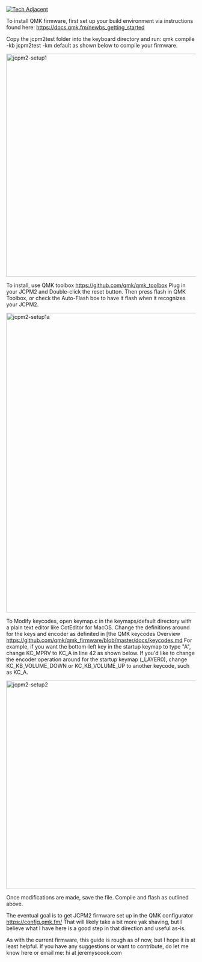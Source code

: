 [![Tech Adjacent](https://img.shields.io/badge/Tech%20Adjacent%20With%20Jeremy%20Cook-[Substack]-blue?style=flat-square&logo=substack)](https://techadjacent.substack.com/)

To install QMK firmware, first set up your build environment via instructions found here: https://docs.qmk.fm/newbs_getting_started

Copy the jcpm2test folder into the keyboard directory and run: qmk compile -kb jcpm2test -km default
as shown below to compile your firmware.

<img width="593" alt="jcpm2-setup1" src="https://github.com/user-attachments/assets/e94cd242-6516-4afa-98d8-15b7b75a0976" />

To install, use QMK toolbox https://github.com/qmk/qmk_toolbox Plug in your JCPM2 and Double-click the reset button. Then press flash 
in QMK Toolbox, or check the Auto-Flash box to have it flash when it recognizes your JCPM2.

<img width="797" alt="jcpm2-setup1a" src="https://github.com/user-attachments/assets/c1791f43-d4a2-41c5-bda7-a9c18bd9650e" />

To Modify keycodes, open keymap.c in the keymaps/default directory with a plain text editor like CotEditor for MacOS.
Change the definitions around for the keys and encoder as definited in [the QMK keycodes Overview https://github.com/qmk/qmk_firmware/blob/master/docs/keycodes.md
For example, if you want the bottom-left key in the startup keymap to type "A", change KC_MPRV to KC_A in line 42 as shown below.
If you'd like to change the encoder operation around for the startup keymap (_LAYER0), change KC_KB_VOLUME_DOWN or KC_KB_VOLUME_UP
to another keycode, such as KC_A.

<img width="554" alt="jcpm2-setup2" src="https://github.com/user-attachments/assets/1d4426ba-82a5-4b7e-95ed-8d227061e065" />

Once modifications are made, save the file. Compile and flash as outlined above.


The eventual goal is to get JCPM2 firmware set up in the QMK configurator https://config.qmk.fm/ That will likely take
a bit more yak shaving, but I believe what I have here is a good step in that direction and useful as-is.

As with the current firmware, this guide is rough as of now, but I hope it is at least helpful. If you have any suggestions or
want to contribute, do let me know here or email me: hi at jeremyscook.com

